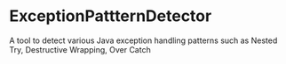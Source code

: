 # ExceptionPattternDetector
A tool to detect various Java exception handling patterns such as Nested Try, Destructive Wrapping, Over Catch
